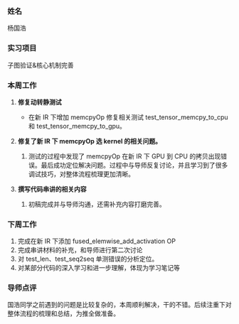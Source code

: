 ### 姓名
杨国浩

### 实习项目
子图验证&核心机制完善

### 本周工作

1. **修复动转静测试**
    * 在新 IR 下增加 memcpyOp 修复相关测试 test_tensor_memcpy_to_cpu 和 test_tensor_memcpy_to_gpu。

2. **修复了新 IR 下 memcpyOp 选 kernel 的相关问题。**
    1. 测试的过程中发现了 memcpyOp 在新 IR 下 GPU 到 CPU 的拷贝出现错误。最后成功定位解决问题。过程中与导师反复讨论，并且学习到了很多调试技巧，对整体流程梳理更加清晰。

3. **撰写代码串讲的相关内容**
    1. 初稿完成并与导师沟通，还需补充内容打磨完善。
### 下周工作

1. 完成在新 IR 下添加 fused_elemwise_add_activation OP
2. 完成串讲材料的补充，和导师进行第二次讨论
3. 对 test_len、test_seq2seq 单测错误的分析定位。
4. 对某部分代码的深入学习和进一步理解，体现为学习笔记等

### 导师点评
国浩同学之前遇到的问题是比较复杂的，本周顺利解决，干的不错。后续注重下对整体流程的梳理和总结，为推全做准备。

